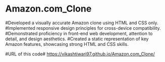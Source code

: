 # Amazon.com_Clone #
#Developed a visually accurate Amazon clone using HTML and CSS only.
#Implemented responsive design principles for cross-device compatibility.
#Demonstrated proficiency in front-end web development, attention to detail, and design aesthetics.
#Created a static representation of key Amazon features, showcasing strong HTML and CSS skills.

#URL of this code#
https://vikashtiwari97.github.io/Amazon.com_Clone/
